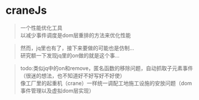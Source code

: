# craneJs

> 一个性能优化工具
> <br>以减少事件调度是dom层重排的方法来优化性能

> 然而，jq里也有了，接下来要做的可能也是仿制...
> <br>研究额一下发现jq里的on做的就是这个事...

> todo:类似jq中的on和remove，匿名函数的移除问题，自动抓取子元素事件（很迷的想法，也不知道好不好写好不好使）
> <br>像工厂里的起重机（crane）一样统一调配工地施工设施的安放问题（dom事件管理以及虚拟dom层实现）
